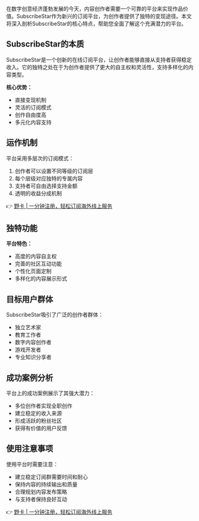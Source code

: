 在数字创意经济蓬勃发展的今天，内容创作者需要一个可靠的平台来实现作品价值。SubscribeStar作为新兴的订阅平台，为创作者提供了独特的变现途径。本文将深入剖析SubscribeStar的核心特点，帮助您全面了解这个充满潜力的平台。

## SubscribeStar的本质

SubscribeStar是一个创新的在线订阅平台，让创作者能够直接从支持者获得稳定收入。它的独特之处在于为创作者提供了更大的自主权和灵活性，支持多样化的内容类型。

**核心优势：**
- 直接变现机制
- 灵活的订阅模式
- 创作自由度高
- 多元化内容支持

## 运作机制

平台采用多层次的订阅模式：

1. 创作者可以设置不同等级的订阅层
2. 每个层级对应独特的专属内容
3. 支持者可自由选择支持金额
4. 透明的收益分成机制

👉 [野卡 | 一分钟注册，轻松订阅海外线上服务](https://bit.ly/bewildcard)

## 独特功能

**平台特色：**
- 高度的内容自主权
- 完善的社区互动功能
- 个性化页面定制
- 多样化的内容展示形式

## 目标用户群体

SubscribeStar吸引了广泛的创作者群体：
- 独立艺术家
- 教育工作者
- 数字内容创作者
- 游戏开发者
- 专业知识分享者

## 成功案例分析

平台上的成功案例展示了其强大潜力：
- 多位创作者实现全职创作
- 建立稳定的收入来源
- 形成活跃的粉丝社区
- 获得有价值的用户反馈

## 使用注意事项

使用平台时需要注意：
- 建立稳定订阅群需要时间和耐心
- 保持内容的持续输出和质量
- 合理规划内容发布策略
- 与支持者保持良好互动

👉 [野卡 | 一分钟注册，轻松订阅海外线上服务](https://bit.ly/bewildcard)